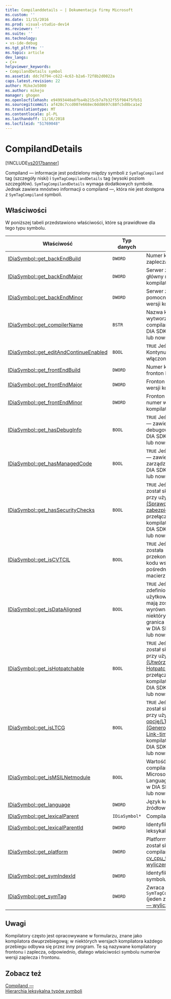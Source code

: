 ```yaml
---
title: Compilanddetails — | Dokumentacja firmy Microsoft
ms.custom: ''
ms.date: 11/15/2016
ms.prod: visual-studio-dev14
ms.reviewer: ''
ms.suite: ''
ms.technology:
- vs-ide-debug
ms.tgt_pltfrm: ''
ms.topic: article
dev_langs:
- C++
helpviewer_keywords:
- CompilandDetails symbol
ms.assetid: ddc7d794-c622-4c63-b2a6-72f8b2d0022a
caps.latest.revision: 22
author: MikeJo5000
ms.author: mikejo
manager: ghogen
ms.openlocfilehash: e94993440a8fba4b215cb7a7b32f55f98475fb51
ms.sourcegitcommit: af428c7ccd007e668ec0dd8697c88fc5d8bca1e2
ms.translationtype: MT
ms.contentlocale: pl-PL
ms.lasthandoff: 11/16/2018
ms.locfileid: "51769048"
---
```

# <a name="compilanddetails"></a>CompilandDetails
[!INCLUDE[vs2017banner](../../includes/vs2017banner.md)]

Compiland — informacje jest podzielony między symboli z `SymTagCompiland` tag (szczegóły niski) i `SymTagCompilandDetails` tag (wysoki poziom szczegółów). `SymTagCompilandDetails` wymaga dodatkowych symbole. Jednak zawiera mnóstwo informacji o compiland —, która nie jest dostępna z `SymTagCompiland` symboli.  
  
## <a name="properties"></a>Właściwości  
 W poniższej tabeli przedstawiono właściwości, które są prawidłowe dla tego typu symbolu.  
  
|Właściwość|Typ danych|Opis|  
|--------------|---------------|-----------------|  
|[IDiaSymbol::get_backEndBuild](../../debugger/debug-interface-access/idiasymbol-get-backendbuild.md)|`DWORD`|Numer kompilacji zaplecza kompilatora.|  
|[IDiaSymbol::get_backEndMajor](../../debugger/debug-interface-access/idiasymbol-get-backendmajor.md)|`DWORD`|Serwer zaplecza główny numer wersji kompilatora.|  
|[IDiaSymbol::get_backEndMinor](../../debugger/debug-interface-access/idiasymbol-get-backendminor.md)|`DWORD`|Serwer zaplecza pomocniczy numer wersji kompilatora.|  
|[IDiaSymbol::get_compilerName](../../debugger/debug-interface-access/idiasymbol-get-compilername.md)|`BSTR`|Nazwa kompilatora wytworzonego to compiland — (tylko w DIA SDK w wersji 8.0 lub nowszym).|  
|[IDiaSymbol::get_editAndContinueEnabled](../../debugger/debug-interface-access/idiasymbol-get-editandcontinueenabled.md)|`BOOL`|`TRUE` Jeśli Edytuj i Kontynuuj zostały włączone w kompilacji.|  
|[IDiaSymbol::get_frontEndBuild](../../debugger/debug-interface-access/idiasymbol-get-frontendbuild.md)|`DWORD`|Numer kompilacji fronton kompilatora.|  
|[IDiaSymbol::get_frontEndMajor](../../debugger/debug-interface-access/idiasymbol-get-frontendmajor.md)|`DWORD`|Fronton główny numer wersji kompilatora.|  
|[IDiaSymbol::get_frontEndMinor](../../debugger/debug-interface-access/idiasymbol-get-frontendminor.md)|`DWORD`|Fronton pomocniczy numer wersji kompilatora.|  
|[IDiaSymbol::get_hasDebugInfo](../../debugger/debug-interface-access/idiasymbol-get-hasdebuginfo.md)|`BOOL`|`TRUE` Jeśli ta compiland — zawiera informacje o debugowaniu (tylko w DIA SDK w wersji 8.0 lub nowszym).|  
|[IDiaSymbol::get_hasManagedCode](../../debugger/debug-interface-access/idiasymbol-get-hasmanagedcode.md)|`BOOL`|`TRUE` Jeśli ta compiland — zawiera kod zarządzany (tylko w DIA SDK w wersji 8.0 lub nowszym).|  
|[IDiaSymbol::get_hasSecurityChecks](../../debugger/debug-interface-access/idiasymbol-get-hassecuritychecks.md)|`BOOL`|`TRUE` Jeśli compiland — został skompilowany przy użyciu [/GS (Sprawdzanie zabezpieczeń bufora)](http://msdn.microsoft.com/library/8d8a5ea1-cd5e-42e1-bc36-66e1cd7e731e) przełącznika kompilatora (tylko w DIA SDK w wersji 8.0 lub nowszym).|  
|[IDiaSymbol::get_isCVTCIL](../../debugger/debug-interface-access/idiasymbol-get-iscvtcil.md)|`BOOL`|`TRUE` Jeśli compiland — została przekonwertowana z kodu wspólny język pośredni (CIL) do kodu macierzystego.|  
|[IDiaSymbol::get_isDataAligned](../../debugger/debug-interface-access/idiasymbol-get-isdataaligned.md)|`BOOL`|`TRUE` Jeśli typy zdefiniowane przez użytkownika (UDT) mają zostać wyrównane do niektórych określona granica pamięci (tylko w DIA SDK w wersji 8.0 lub nowszym).|  
|[IDiaSymbol::get_isHotpatchable](../../debugger/debug-interface-access/idiasymbol-get-ishotpatchable.md)|`BOOL`|`TRUE` Jeśli compiland — został skompilowany przy użyciu [/hotpatch (Utwórz obraz Hotpatchable)](http://msdn.microsoft.com/library/aad539b6-c053-4c78-8682-853d98327798) przełącznika kompilatora (tylko w DIA SDK w wersji 8.0 lub nowszym).|  
|[IDiaSymbol::get_isLTCG](../../debugger/debug-interface-access/idiasymbol-get-isltcg.md)|`BOOL`|`TRUE` Jeśli compiland — został skompilowany przy użyciu [opcję/LTCG (Generowanie kodu Link-time)](http://msdn.microsoft.com/library/788c6f52-fdb8-40c2-90af-4026ea2cf2e2) przełącznika kompilatora (tylko w DIA SDK w wersji 8.0 lub nowszym).|  
|[IDiaSymbol::get_isMSILNetmodule](../../debugger/debug-interface-access/idiasymbol-get-ismsilnetmodule.md)|`BOOL`|Wartość TRUE, jeśli compiland — to moduł Microsoft Intermediate Language (MSIL) (tylko w DIA SDK w wersji 8.0 lub nowszym).|  
|[IDiaSymbol::get_language](../../debugger/debug-interface-access/idiasymbol-get-language.md)|`DWORD`|Język kodu źródłowego.|  
|[IDiaSymbol::get_lexicalParent](../../debugger/debug-interface-access/idiasymbol-get-lexicalparent.md)|`IDiaSymbol*`|Compiland — symbol.|  
|[IDiaSymbol::get_lexicalParentId](../../debugger/debug-interface-access/idiasymbol-get-lexicalparentid.md)|`DWORD`|Identyfikator symbol leksykalne nadrzędnej.|  
|[IDiaSymbol::get_platform](../../debugger/debug-interface-access/idiasymbol-get-platform.md)|`DWORD`|Platformy, na którym został skompilowany compiland — (jeden z [cv_cpu_type_e — wyliczenie](../../debugger/debug-interface-access/cv-cpu-type-e.md) wartości).|  
|[IDiaSymbol::get_symIndexId](../../debugger/debug-interface-access/idiasymbol-get-symindexid.md)|`DWORD`|Identyfikator indeksu: symbolu.|  
|[IDiaSymbol::get_symTag](../../debugger/debug-interface-access/idiasymbol-get-symtag.md)|`DWORD`|Zwraca `SymTagCompilandDetails` (jeden z [symtagenum — wyliczenie](../../debugger/debug-interface-access/symtagenum.md) wartości).|  
  
## <a name="remarks"></a>Uwagi  
 Kompilatory często jest opracowywane w formularzu, znane jako kompilatora dwuprzebiegową; w niektórych wersjach kompilatora każdego przebiegu odbywa się przez inny program. Te są nazywane kompilatory frontonu i zaplecza, odpowiednio, dlatego właściwości symbolu numerów wersji zaplecza i frontonu.  
  
## <a name="see-also"></a>Zobacz też  
 [Compiland —](../../debugger/debug-interface-access/compiland.md)   
 [Hierarchia leksykalna typów symboli](../../debugger/debug-interface-access/lexical-hierarchy-of-symbol-types.md)



